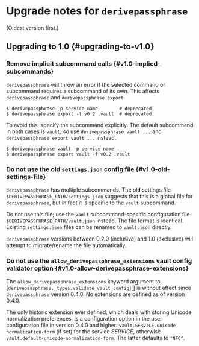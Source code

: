 # Upgrade notes for `derivepassphrase`

(Oldest version first.)

## Upgrading to 1.0 {#upgrading-to-v1.0}

### Remove implicit subcommand calls {#v1.0-implied-subcommands}

`derivepassphrase` will throw an error if the selected command or subcommand requires a subcommand of its own.
This affects `derivepassphrase` and `derivepassphrase export`.

~~~~ shell-session
$ derivepassphrase -p service-name        # deprecated
$ derivepassphrase export -f v0.2 .vault  # deprecated
~~~~

To avoid this, specify the subcommand explicitly.
The default subcommand in both cases is `vault`, so use `derivepassphrase vault ...` and `derivepassphrase export vault ...` instead.

~~~~ shell-session
$ derivepassphrase vault -p service-name
$ derivepassphrase export vault -f v0.2 .vault
~~~~

### Do not use the old `settings.json` config file {#v1.0-old-settings-file}

`derivepassphrase` has multiple subcommands.
The old settings file `$DERIVEPASSPHRASE_PATH/settings.json` suggests that this is a global file for `derivepassphrase`, but in fact it is specific to the `vault` subcommand.

Do not use this file; use the `vault` subcommand-specific configuration file `$DERIVEPASSPHRASE_PATH/vault.json` instead.
The file format is identical.
Existing `settings.json` files can be renamed to `vault.json` directly.

`derivepassphrase` versions between 0.2.0 (inclusive) and 1.0 (exclusive) will attempt to migrate/rename the file automatically.

### Do not use the `allow_derivepassphrase_extensions` vault config validator option {#v1.0-allow-derivepassphrase-extensions}

The `allow_derivepassphrase_extensions` keyword argument to [`derivepassphrase._types.validate_vault_config`][] is without effect since `derivepassphrase` version 0.4.0.
No extensions are defined as of version 0.4.0.

The only historic extension ever defined, which deals with storing Unicode normalization preferences, is a configuration option in the user configuration file in version 0.4.0 and higher:
`vault.SERVICE.unicode-normalization-form` (if set) for the service <var>SERVICE</var>, otherwise `vault.default-unicode-normalization-form`.
The latter defaults to `"NFC"`.

